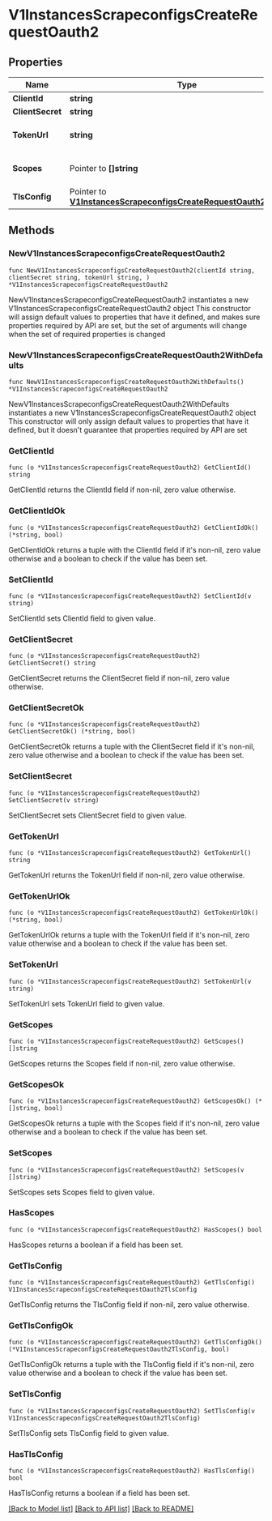 # V1InstancesScrapeconfigsCreateRequestOauth2

## Properties

Name | Type | Description | Notes
------------ | ------------- | ------------- | -------------
**ClientId** | **string** | clientId | 
**ClientSecret** | **string** | clientSecret | 
**TokenUrl** | **string** | The URL to fetch the token from. | 
**Scopes** | Pointer to **[]string** | The URL to fetch the token from. | [optional] 
**TlsConfig** | Pointer to [**V1InstancesScrapeconfigsCreateRequestOauth2TlsConfig**](V1InstancesScrapeconfigsCreateRequestOauth2TlsConfig.md) |  | [optional] 

## Methods

### NewV1InstancesScrapeconfigsCreateRequestOauth2

`func NewV1InstancesScrapeconfigsCreateRequestOauth2(clientId string, clientSecret string, tokenUrl string, ) *V1InstancesScrapeconfigsCreateRequestOauth2`

NewV1InstancesScrapeconfigsCreateRequestOauth2 instantiates a new V1InstancesScrapeconfigsCreateRequestOauth2 object
This constructor will assign default values to properties that have it defined,
and makes sure properties required by API are set, but the set of arguments
will change when the set of required properties is changed

### NewV1InstancesScrapeconfigsCreateRequestOauth2WithDefaults

`func NewV1InstancesScrapeconfigsCreateRequestOauth2WithDefaults() *V1InstancesScrapeconfigsCreateRequestOauth2`

NewV1InstancesScrapeconfigsCreateRequestOauth2WithDefaults instantiates a new V1InstancesScrapeconfigsCreateRequestOauth2 object
This constructor will only assign default values to properties that have it defined,
but it doesn't guarantee that properties required by API are set

### GetClientId

`func (o *V1InstancesScrapeconfigsCreateRequestOauth2) GetClientId() string`

GetClientId returns the ClientId field if non-nil, zero value otherwise.

### GetClientIdOk

`func (o *V1InstancesScrapeconfigsCreateRequestOauth2) GetClientIdOk() (*string, bool)`

GetClientIdOk returns a tuple with the ClientId field if it's non-nil, zero value otherwise
and a boolean to check if the value has been set.

### SetClientId

`func (o *V1InstancesScrapeconfigsCreateRequestOauth2) SetClientId(v string)`

SetClientId sets ClientId field to given value.


### GetClientSecret

`func (o *V1InstancesScrapeconfigsCreateRequestOauth2) GetClientSecret() string`

GetClientSecret returns the ClientSecret field if non-nil, zero value otherwise.

### GetClientSecretOk

`func (o *V1InstancesScrapeconfigsCreateRequestOauth2) GetClientSecretOk() (*string, bool)`

GetClientSecretOk returns a tuple with the ClientSecret field if it's non-nil, zero value otherwise
and a boolean to check if the value has been set.

### SetClientSecret

`func (o *V1InstancesScrapeconfigsCreateRequestOauth2) SetClientSecret(v string)`

SetClientSecret sets ClientSecret field to given value.


### GetTokenUrl

`func (o *V1InstancesScrapeconfigsCreateRequestOauth2) GetTokenUrl() string`

GetTokenUrl returns the TokenUrl field if non-nil, zero value otherwise.

### GetTokenUrlOk

`func (o *V1InstancesScrapeconfigsCreateRequestOauth2) GetTokenUrlOk() (*string, bool)`

GetTokenUrlOk returns a tuple with the TokenUrl field if it's non-nil, zero value otherwise
and a boolean to check if the value has been set.

### SetTokenUrl

`func (o *V1InstancesScrapeconfigsCreateRequestOauth2) SetTokenUrl(v string)`

SetTokenUrl sets TokenUrl field to given value.


### GetScopes

`func (o *V1InstancesScrapeconfigsCreateRequestOauth2) GetScopes() []string`

GetScopes returns the Scopes field if non-nil, zero value otherwise.

### GetScopesOk

`func (o *V1InstancesScrapeconfigsCreateRequestOauth2) GetScopesOk() (*[]string, bool)`

GetScopesOk returns a tuple with the Scopes field if it's non-nil, zero value otherwise
and a boolean to check if the value has been set.

### SetScopes

`func (o *V1InstancesScrapeconfigsCreateRequestOauth2) SetScopes(v []string)`

SetScopes sets Scopes field to given value.

### HasScopes

`func (o *V1InstancesScrapeconfigsCreateRequestOauth2) HasScopes() bool`

HasScopes returns a boolean if a field has been set.

### GetTlsConfig

`func (o *V1InstancesScrapeconfigsCreateRequestOauth2) GetTlsConfig() V1InstancesScrapeconfigsCreateRequestOauth2TlsConfig`

GetTlsConfig returns the TlsConfig field if non-nil, zero value otherwise.

### GetTlsConfigOk

`func (o *V1InstancesScrapeconfigsCreateRequestOauth2) GetTlsConfigOk() (*V1InstancesScrapeconfigsCreateRequestOauth2TlsConfig, bool)`

GetTlsConfigOk returns a tuple with the TlsConfig field if it's non-nil, zero value otherwise
and a boolean to check if the value has been set.

### SetTlsConfig

`func (o *V1InstancesScrapeconfigsCreateRequestOauth2) SetTlsConfig(v V1InstancesScrapeconfigsCreateRequestOauth2TlsConfig)`

SetTlsConfig sets TlsConfig field to given value.

### HasTlsConfig

`func (o *V1InstancesScrapeconfigsCreateRequestOauth2) HasTlsConfig() bool`

HasTlsConfig returns a boolean if a field has been set.


[[Back to Model list]](../README.md#documentation-for-models) [[Back to API list]](../README.md#documentation-for-api-endpoints) [[Back to README]](../README.md)


